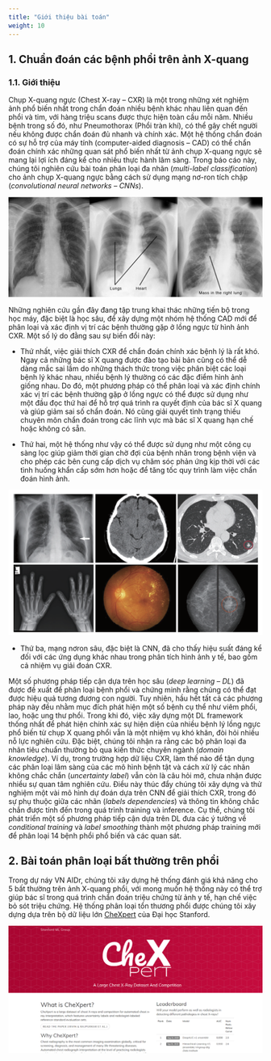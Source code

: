 ```yaml
---
title: "Giới thiệu bài toán"
weight: 10
---
```


## 1. Chuẩn đoán các bệnh phổi trên ảnh X-quang

### 1.1. Giới thiệu

Chụp X-quang ngực (Chest X-ray – CXR) là một trong những xét nghiệm ảnh
phổ biến nhất trong chẩn đoán nhiều bệnh khác nhau liên quan đến phổi và
tim, với hàng triệu scans được thực hiện toàn cầu mỗi năm. Nhiều bệnh
trong số đó, như Pneumothorax (Phổi tràn khí), có thể gây chết người nếu
không được chẩn đoán đủ nhanh và chính xác. Một hệ thống chẩn đoán có sự
hỗ trợ của máy tính (computer-aided diagnosis – CAD) có thể chẩn đoán
chính xác những quan sát phổ biến nhất từ ảnh chụp X-quang ngực sẽ mang
lại lợi ích đáng kể cho nhiều thực hành lâm sàng. Trong báo cáo này,
chúng tôi nghiên cứu bài toán phân loại đa nhãn (*multi-label
classification*) cho ảnh chụp X-quang ngực bằng cách sử dụng mạng nơ-ron
tích chập (*convolutional neural networks – CNNs*).

![Một số ví dụ về ảnh chụp X-quang ngực](5575ab6d41521c62eb1f541d5d0eb72f.png)

Những nghiên cứu gần đây đang tập trung khai thác những tiến bộ trong
học máy, đặc biệt là học sâu, để xây dựng một nhóm hệ thống CAD mới để
phân loại và xác định vị trí các bệnh thường gặp ở lồng ngực từ hình ảnh
CXR. Một số lý do đằng sau sự biến đổi này:

-   Thứ nhất, việc giải thích CXR để chẩn đoán chính xác bệnh lý là
    rất khó. Ngay cả những bác sĩ X quang được đào tạo bài bản cũng có
    thể dễ dàng mắc sai lầm do những thách thức trong việc phân biệt các
    loại bệnh lý khác nhau, nhiều bệnh lý thường có các đặc điểm hình
    ảnh giống nhau. Do đó, một phương pháp có thể phân loại và xác định
    chính xác vị trí các bệnh thường gặp ở lồng ngực có thể được sử dụng
    như một đầu đọc thứ hai để hỗ trợ quá trình ra quyết định của bác sĩ
    X quang và giúp giảm sai số chẩn đoán. Nó cũng giải quyết tình trạng
    thiếu chuyên môn chẩn đoán trong các lĩnh vực mà bác sĩ X quang hạn
    chế hoặc không có sẵn.

-   Thứ hai, một hệ thống như vậy có thể được sử dụng như một công cụ
    sàng lọc giúp giảm thời gian chờ đợi của bệnh nhân trong bệnh viện
    và cho phép các bên cung cấp dịch vụ chăm sóc phản ứng kịp thời với
    các tình huống khẩn cấp sớm hơn hoặc để tăng tốc quy trình làm việc
    chẩn đoán hình ảnh.

![Một số ứng dụng của Deep Learning trong phân tích ảnh y tế](bde033d6ef78af030f11a18ab1b4c088.png)

-   Thứ ba, mạng nơron sâu, đặc biệt là CNN, đã cho thấy hiệu suất đáng
    kể đối với các ứng dụng khác nhau trong phân tích hình ảnh y tế, bao
    gồm cả nhiệm vụ giải đoán CXR.

Một số phương pháp tiếp cận dựa trên học sâu (*deep learning – DL*) đã
được đề xuất để phân loại bệnh phổi và chứng minh rằng chúng có thể đạt
được hiệu quả tương đương con người. Tuy nhiên, hầu hết tất cả các
phương pháp này đều nhằm mục đích phát hiện một số bệnh cụ thể như viêm
phổi, lao, hoặc ung thư phổi. Trong khi đó, việc xây dựng một DL
framework thống nhất để phát hiện chính xác sự hiện diện của nhiều bệnh
lý lồng ngực phổ biến từ chụp X quang phổi vẫn là một nhiệm vụ khó khăn,
đòi hỏi nhiều nỗ lực nghiên cứu. Đặc biệt, chúng tôi nhận ra rằng các bộ
phân loại đa nhãn tiêu chuẩn thường bỏ qua kiến ​​thức chuyên ngành
(*domain knowledge*). Ví dụ, trong trường hợp dữ liệu CXR, làm thế nào
để tận dụng các phân loại lâm sàng của các mô hình bệnh tật và cách xử
lý các nhãn không chắc chắn (*uncertainty label*) vẫn còn là câu hỏi mở,
chưa nhận được nhiều sự quan tâm nghiên cứu. Điều này thúc đẩy chúng tôi
xây dựng và thử nghiệm một vài mô hình dự đoán dựa trên CNN để giải
thích CXR, trong đó sự phụ thuộc giữa các nhãn (*labels dependencies*)
và thông tin không chắc chắn được tính đến trong quá trình training và
inference. Cụ thể, chúng tôi phát triển một số phương pháp tiếp cận dựa
trên DL đưa các ý tưởng về *conditional training* và *label smoothing*
thành một phương pháp training mới để phân loại 14 bệnh phổi phổ biến và
các quan sát.

## 2. Bài toán phân loại bất thường trên phổi

Trong dự náy VN AIDr, chúng tôi xây dựng hệ thống đánh giá khả năng cho 5 bất thường trên ảnh X-quang phổi, với mong muốn hệ thống này có thể trợ giúp bác sĩ trong quá trình chẩn đoán triệu chứng từ ảnh y tế, hạn chế việc bỏ sót triệu chứng. Hệ thống phân loại tổn thương phổi được chúng tôi xây dựng dựa trên bộ dữ liệu lớn [CheXpert](https://stanfordmlgroup.github.io/competitions/chexpert/) của Đại học Stanford.

![Website bộ dữ liệu và cuộc thi CheXpert](chexpert.png)

